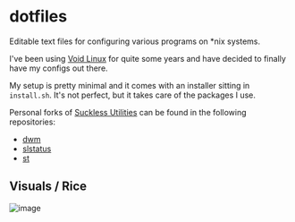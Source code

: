 # dotfiles

Editable text files for configuring various programs on *nix systems.

I've been using [Void Linux](https://voidlinux.org/) for quite some years and have decided to finally have my configs out there.

My setup is pretty minimal and it comes with an installer sitting in `install.sh`. It's not perfect, but it takes care of the packages I use.

Personal forks of [Suckless Utilities](https://suckless.org/) can be found in the following repositories:

- [dwm](https://github.com/xAlpharax/dwm)
- [slstatus](https://github.com/xAlpharax/slstatus)
- [st](https://github.com/xAlpharax/st)

## Visuals / Rice

![image](https://github.com/xAlpharax/dotfiles/assets/42233094/0e1d1e4c-3f7c-452b-b8eb-d731fe71cb54)

